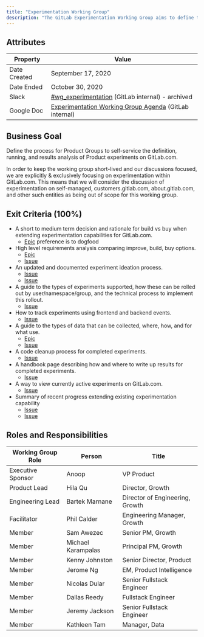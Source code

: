 ```yaml
---
title: "Experimentation Working Group"
description: "The GitLab Experimentation Working Group aims to define the process for Product Groups at GitLab to self-service the definition, running, and results analysis of Product experiments on GitLab.com."
---
```


## Attributes

| Property | Value |
|----------|-------|
| Date Created | September 17, 2020 |
| Date Ended   | October 30, 2020 |
| Slack        | [#wg_experimentation](https://gitlab.slack.com/archives/C01BJUKUEDN) (GitLab internal) - archived |
| Google Doc   | [Experimentation Working Group Agenda](https://drive.google.com/drive/search?q=title:%22Experimentation%20Working%20Group%22) (GitLab internal) |

## Business Goal

Define the process for Product Groups to self-service the definition, running, and results analysis of Product experiments on GitLab.com.

In order to keep the working group short-lived and our discussions focused, we are explicitly & exclusively focusing on experimentation within GitLab.com. This means that we will consider the discussion of experimentation on self-managed, customers.gitlab.com, about.gitlab.com, and other such entities as being out of scope for this working group.

## Exit Criteria (100%)

- A short to medium term decision and rationale for build vs buy when extending experimentation capabilities for GitLab.com.
    - [Epic](https://gitlab.com/groups/gitlab-org/growth/-/epics/48) preference is to dogfood
- High level requirements analysis comparing improve, build, buy options.
    - [Epic](https://gitlab.com/groups/gitlab-org/growth/-/epics/53)
    - [Issue](https://gitlab.com/gitlab-org/growth/experimentation/-/issues/2)
- An updated and documented experiment ideation process.
    - [Issue](https://gitlab.com/gitlab-org/growth/experimentation/-/issues/14)
    - [Issue](https://gitlab.com/gitlab-org/growth/experiment-design-repo/-/issues/1)
- A guide to the types of experiments supported, how these can be rolled out by user/namespace/group, and the technical process to implement this rollout.
    - [Issue](https://gitlab.com/gitlab-org/growth/experimentation/-/issues/21)
- How to track experiments using frontend and backend events.
    - [Issue](https://gitlab.com/gitlab-org/growth/experimentation/-/issues/20)
- A guide to the types of data that can be collected, where, how, and for what use.
    - [Epic](https://gitlab.com/groups/gitlab-org/growth/-/epics/50)
    - [Issue](https://gitlab.com/gitlab-org/growth/experimentation/-/issues/18)
- A code cleanup process for completed experiments.
    - [Issue](https://gitlab.com/gitlab-org/growth/experimentation/-/issues/6)
- A handbook page describing how and where to write up results for completed experiments.
    - [Issue](https://gitlab.com/gitlab-org/growth/experimentation/-/issues/19)
- A way to view currently active experiments on GitLab.com.
    - [Issue](https://gitlab.com/gitlab-org/gitlab/-/issues/262725)
- Summary of recent progress extending existing experimentation capability
    - [Issue](https://gitlab.com/gitlab-org/growth/experimentation/-/issues/22)
    - [Issue](https://gitlab.com/gitlab-org/growth/experimentation/-/issues/15)

## Roles and Responsibilities

| Working Group Role    | Person                | Title                             |
|-----------------------|-----------------------|-----------------------------------|
| Executive Sponsor     | Anoop                 | VP Product                        |
| Product Lead          | Hila Qu               | Director, Growth                  |
| Engineering Lead      | Bartek Marnane        | Director of Engineering, Growth   |
| Facilitator           | Phil Calder           | Engineering Manager, Growth       |
| Member                | Sam Awezec            | Senior PM, Growth                 |
| Member                | Michael Karampalas    | Principal PM, Growth              |
| Member                | Kenny Johnston        | Senior Director, Product          |
| Member                | Jerome Ng             | EM, Product Intelligence |
| Member                | Nicolas Dular         | Senior Fullstack Engineer         |
| Member                | Dallas Reedy          | Fullstack Engineer                |
| Member                | Jeremy Jackson        | Senior Fullstack Engineer         |
| Member                | Kathleen Tam          | Manager, Data                     |
